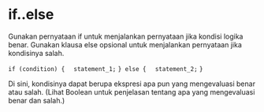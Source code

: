 # if..else

Gunakan pernyataan if untuk menjalankan pernyataan jika kondisi logika benar. Gunakan klausa else opsional untuk menjalankan pernyataan jika kondisinya salah.

`if (condition) {`
`  statement_1;`
`} else {`
`  statement_2;`
`}`

Di sini, kondisinya dapat berupa ekspresi apa pun yang mengevaluasi benar atau salah. (Lihat Boolean untuk penjelasan tentang apa yang mengevaluasi benar dan salah.)